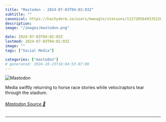 ```yaml
---
title: "Mastodon - 2024-07-03T04:02:03Z"
subtitle: ""
canonical: https://hachyderm.io/users/mweagle/statuses/112720564933522622
description:
image: "/images/mastodon.png"

date: 2024-07-03T04:02:03Z
lastmod: 2024-07-03T04:02:03Z
image: ""
tags: ["Social Media"]

categories: ["mastodon"]
# generated: 2024-10-23T18:04:53-07:00
---
```

![Mastodon](/images/mastodon.png)

<p>Media swiftly returning to horse race stories while velociraptors tear through the stadium.</p>


###### [Mastodon Source 🐘](https://hachyderm.io/@mweagle/112720564933522622)

___
